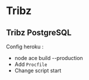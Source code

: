 # Tribz

## Tribz PostgreSQL

Config heroku :

- node ace build --production
- Add `Procfile`
- Change script start
